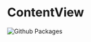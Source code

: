 # ContentView

![Github Packages](https://github.com/anacoimbrag/content-view/workflows/Github%20Packages/badge.svg)
